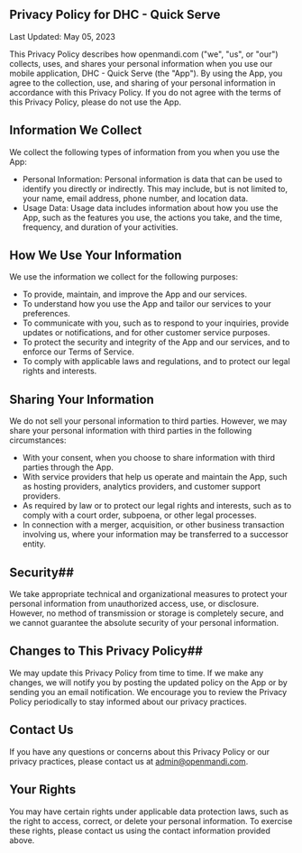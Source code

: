 ## Privacy Policy for DHC - Quick Serve

Last Updated: May 05, 2023

This Privacy Policy describes how openmandi.com ("we", "us", or "our") collects, uses, and shares your personal information when you use our mobile application, DHC - Quick Serve (the "App"). By using the App, you agree to the collection, use, and sharing of your personal information in accordance with this Privacy Policy. If you do not agree with the terms of this Privacy Policy, please do not use the App.

## Information We Collect

We collect the following types of information from you when you use the App:
- Personal Information: Personal information is data that can be used to identify you directly or indirectly. This may include, but is not limited to, your name, email address, phone number, and location data.
- Usage Data: Usage data includes information about how you use the App, such as the features you use, the actions you take, and the time, frequency, and duration of your activities.

## How We Use Your Information ##
We use the information we collect for the following purposes:
- To provide, maintain, and improve the App and our services.
- To understand how you use the App and tailor our services to your preferences.
- To communicate with you, such as to respond to your inquiries, provide updates or notifications, and for other customer service purposes.
- To protect the security and integrity of the App and our services, and to enforce our Terms of Service.
- To comply with applicable laws and regulations, and to protect our legal rights and interests.

## Sharing Your Information ##
We do not sell your personal information to third parties. However, we may share your personal information with third parties in the following circumstances:
- With your consent, when you choose to share information with third parties through the App.
- With service providers that help us operate and maintain the App, such as hosting providers, analytics providers, and customer support providers.
- As required by law or to protect our legal rights and interests, such as to comply with a court order, subpoena, or other legal processes.
- In connection with a merger, acquisition, or other business transaction involving us, where your information may be transferred to a successor entity.

## Security##
We take appropriate technical and organizational measures to protect your personal information from unauthorized access, use, or disclosure. However, no method of transmission or storage is completely secure, and we cannot guarantee the absolute security of your personal information.

## Changes to This Privacy Policy##
We may update this Privacy Policy from time to time. If we make any changes, we will notify you by posting the updated policy on the App or by sending you an email notification. We encourage you to review the Privacy Policy periodically to stay informed about our privacy practices.

## Contact Us ##
If you have any questions or concerns about this Privacy Policy or our privacy practices, please contact us at admin@openmandi.com.

## Your Rights ##
You may have certain rights under applicable data protection laws, such as the right to access, correct, or
    delete your personal information. To exercise these rights, please contact us using the contact information
    provided above.
